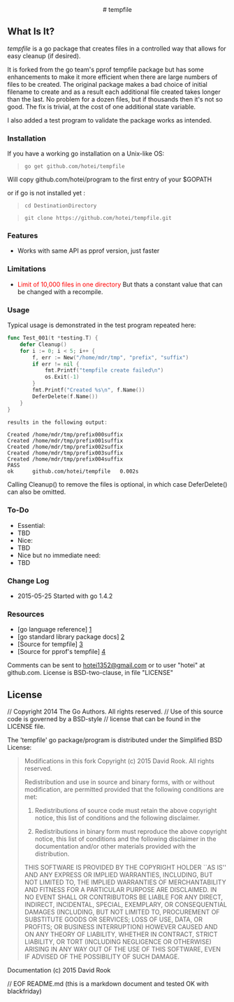 <center>
# tempfile
</center>

## What Is It?

_tempfile_ is a go package that creates files in a controlled way that
allows for easy cleanup (if desired).  

It is forked from the go team's pprof
tempfile package but has some enhancements to make it more efficient when there
are large numbers of files to be created.  The original package makes a bad choice
of initial filename to create and as a result each additional file created takes
longer than the last.  No problem for a dozen files, but if thousands then it's
not so good.  The fix is trivial, at the cost of one additional state variable.

I also added a test program to validate the package works as intended.

### Installation

If you have a working go installation on a Unix-like OS:

> ```go get github.com/hotei/tempfile```

Will copy github.com/hotei/program to the first entry of your $GOPATH

or if go is not installed yet :

> ```cd DestinationDirectory```

> ```git clone https://github.com/hotei/tempfile.git```

### Features

* Works with same API as pprof version, just faster

### Limitations

* <font color="red">Limit of 10,000 files in one directory</font> But
thats a constant value that can be changed with a recompile.
 
### Usage

Typical usage is demonstrated in the test program repeated here:

```go
func Test_001(t *testing.T) {
	defer Cleanup()
	for i := 0; i < 5; i++ {
		f, err := New("/home/mdr/tmp", "prefix", "suffix")
		if err != nil {
			fmt.Printf("tempfile create failed\n")
			os.Exit(-1)
		}
		fmt.Printf("Created %s\n", f.Name())
		DeferDelete(f.Name())
	}
}

results in the following output:
```

	Created /home/mdr/tmp/prefix000suffix
	Created /home/mdr/tmp/prefix001suffix
	Created /home/mdr/tmp/prefix002suffix
	Created /home/mdr/tmp/prefix003suffix
	Created /home/mdr/tmp/prefix004suffix
	PASS
	ok  	github.com/hotei/tempfile	0.002s


Calling Cleanup() to remove the files is optional, in which case DeferDelete()
can also be omitted.

### To-Do

* Essential:
 * TBD
* Nice:
 * TBD
* Nice but no immediate need:
 * TBD

### Change Log

* 2015-05-25 Started with go 1.4.2
 
### Resources

* [go language reference] [1] 
* [go standard library package docs] [2]
* [Source for tempfile] [3]
* [Source for pprof's tempfile] [4]

[1]: http://golang.org/ref/spec/ "go reference spec"
[2]: http://golang.org/pkg/ "go package docs"
[3]: http://github.com/hotei/tempfile "github.com/hotei/tempfile"
[4]: http://golang.org/pkg/cmd/pprof/internal/tempfile/ "pprof tempfile"

Comments can be sent to <hotei1352@gmail.com> or to user "hotei" at github.com.
License is BSD-two-clause, in file "LICENSE"

License
-------

// Copyright 2014 The Go Authors. All rights reserved.
// Use of this source code is governed by a BSD-style
// license that can be found in the LICENSE file.


The 'tempfile' go package/program is distributed under the Simplified BSD License:

> Modifications in this fork Copyright (c) 2015 David Rook. All rights reserved.
> 
> Redistribution and use in source and binary forms, with or without modification, are
> permitted provided that the following conditions are met:
> 
>    1. Redistributions of source code must retain the above copyright notice, this list of
>       conditions and the following disclaimer.
> 
>    2. Redistributions in binary form must reproduce the above copyright notice, this list
>       of conditions and the following disclaimer in the documentation and/or other materials
>       provided with the distribution.
> 
> THIS SOFTWARE IS PROVIDED BY THE COPYRIGHT HOLDER ``AS IS'' AND ANY EXPRESS OR IMPLIED
> WARRANTIES, INCLUDING, BUT NOT LIMITED TO, THE IMPLIED WARRANTIES OF MERCHANTABILITY AND
> FITNESS FOR A PARTICULAR PURPOSE ARE DISCLAIMED. IN NO EVENT SHALL <COPYRIGHT HOLDER> OR
> CONTRIBUTORS BE LIABLE FOR ANY DIRECT, INDIRECT, INCIDENTAL, SPECIAL, EXEMPLARY, OR
> CONSEQUENTIAL DAMAGES (INCLUDING, BUT NOT LIMITED TO, PROCUREMENT OF SUBSTITUTE GOODS OR
> SERVICES; LOSS OF USE, DATA, OR PROFITS; OR BUSINESS INTERRUPTION) HOWEVER CAUSED AND ON
> ANY THEORY OF LIABILITY, WHETHER IN CONTRACT, STRICT LIABILITY, OR TORT (INCLUDING
> NEGLIGENCE OR OTHERWISE) ARISING IN ANY WAY OUT OF THE USE OF THIS SOFTWARE, EVEN IF
> ADVISED OF THE POSSIBILITY OF SUCH DAMAGE.

Documentation (c) 2015 David Rook 

// EOF README.md  (this is a markdown document and tested OK with blackfriday)
